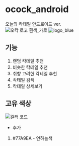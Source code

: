 # ocock_android
오늘의 칵테일 안드로이드 ver.  
![오칵 로고 흰색_가로](https://user-images.githubusercontent.com/34343170/71773886-8922ec80-2fa8-11ea-8bc9-b61da3d6807a.png)
![logo_blue](https://user-images.githubusercontent.com/34343170/71773859-026e0f80-2fa8-11ea-9fe2-3fe5d7bcb19b.PNG)

## 기능
1. 랜덤 칵테일 추천
2. 비슷한 칵테일 추천
3. 취향 고려한 칵테일 추천
4. 칵테일 검색
5. 칵테일 상세보기

## 고유 색상
![컬러 코드](https://user-images.githubusercontent.com/34343170/71773848-bde27400-2fa7-11ea-8c57-7bb8ee21368d.png)

* 추가  
1) #77A9EA - 연하늘색
